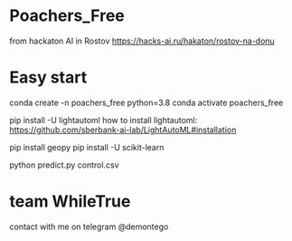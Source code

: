 # Poachers_Free
from hackaton AI in Rostov https://hacks-ai.ru/hakaton/rostov-na-donu

# Easy start
conda create -n poachers_free python=3.8
conda activate poachers_free


pip install -U lightautoml
how to install lightautoml: https://github.com/sberbank-ai-lab/LightAutoML#installation

pip install geopy
pip install -U scikit-learn

python predict.py control.csv


# team WhileTrue
contact with me on telegram @demontego
